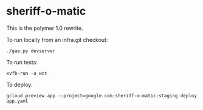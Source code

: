 # sheriff-o-matic

This is the polymer 1.0 rewrite.

To run locally from an infra.git checkout:
```
./gae.py devserver
```

To run tests:
```
xvfb-run -a wct
```

To deploy:
```
gcloud preview app --project=google.com:sheriff-o-matic-staging deploy app.yaml
```
